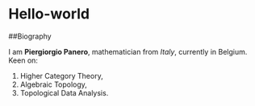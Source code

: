 # Hello-world
##Biography

I am **Piergiorgio Panero**, mathematician from *Italy*, currently in Belgium. 
Keen on:
1. Higher Category Theory, 
2. Algebraic Topology, 
3. Topological Data Analysis.
